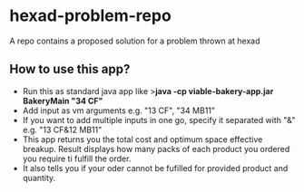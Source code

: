 # hexad-problem-repo
A repo contains a proposed solution for a problem thrown at hexad

## How to use this app?
* Run this as standard java app like  >**java -cp viable-bakery-app.jar BakeryMain "34 CF"**
* Add input as vm arguments
  e.g. "13 CF", "34 MB11"
* If you want to add multiple inputs in one go, specify it separated with "&"
  e.g. "13 CF&12 MB11"
* This app returns you the total cost and optimum space effective breakup. Result displays how many packs of each product you ordered you require ti fulfill the order.
* It also tells you if your oder cannot be fufilled for provided product and quantity.

